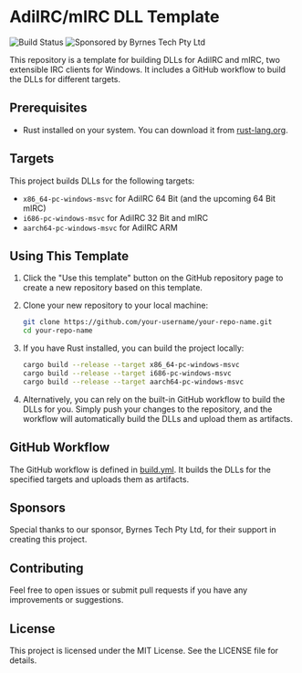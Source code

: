 # AdiIRC/mIRC DLL Template

![Build Status](../../actions/workflows/build.yml/badge.svg)
![Sponsored by Byrnes Tech Pty Ltd](https://img.shields.io/badge/Sponsor-Byrnes%20Tech%20Pty%20Ltd-blue)

This repository is a template for building DLLs for AdiIRC and mIRC, two extensible IRC clients for Windows. It includes a GitHub workflow to build the DLLs for different targets.

## Prerequisites

- Rust installed on your system. You can download it from [rust-lang.org](https://www.rust-lang.org/).

## Targets

This project builds DLLs for the following targets:
- `x86_64-pc-windows-msvc` for AdiIRC 64 Bit (and the upcoming 64 Bit mIRC)
- `i686-pc-windows-msvc` for AdiIRC 32 Bit and mIRC
- `aarch64-pc-windows-msvc` for AdiIRC ARM

## Using This Template

1. Click the "Use this template" button on the GitHub repository page to create a new repository based on this template.

2. Clone your new repository to your local machine:
    ```sh
    git clone https://github.com/your-username/your-repo-name.git
    cd your-repo-name
    ```

3. If you have Rust installed, you can build the project locally:
    ```sh
    cargo build --release --target x86_64-pc-windows-msvc
    cargo build --release --target i686-pc-windows-msvc
    cargo build --release --target aarch64-pc-windows-msvc
    ```

4. Alternatively, you can rely on the built-in GitHub workflow to build the DLLs for you. Simply push your changes to the repository, and the workflow will automatically build the DLLs and upload them as artifacts.

## GitHub Workflow

The GitHub workflow is defined in [build.yml](.github/workflows/build.yml). It builds the DLLs for the specified targets and uploads them as artifacts.

## Sponsors

Special thanks to our sponsor, Byrnes Tech Pty Ltd, for their support in creating this project.

## Contributing

Feel free to open issues or submit pull requests if you have any improvements or suggestions.

## License

This project is licensed under the MIT License. See the LICENSE file for details.